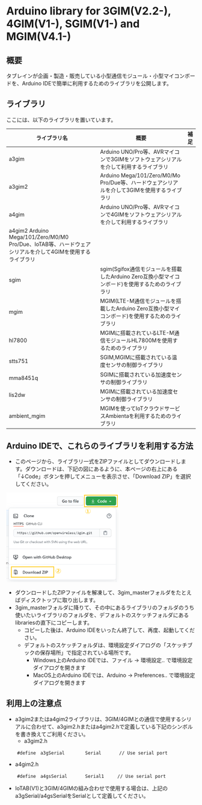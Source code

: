 # Arduino library for 3GIM(V2.2-), 4GIM(V1-), SGIM(V1-) and MGIM(V4.1-)

## 概要
タブレインが企画・製造・販売している小型通信モジュール・小型マイコンボードを、Arduino IDEで簡単に利用するためのライブラリを公開します。

## ライブラリ
ここには、以下のライブラリを置いています。

| ライブラリ名 | 概要 | 補足 |
| --- | --- | --- |
| a3gim | Arduino UNO/Pro等、AVRマイコンで3GIMをソフトウェアシリアルを介して利用するライブラリ | |
| a3gim2 | Arduino Mega/101/Zero/M0/Mo Pro/Due等、ハードウェアシリアルを介して3GIMを使用するライブラリ | |
| a4gim | Arduino UNO/Pro等、AVRマイコンで4GIMをソフトウェアシリアルを介して利用するライブラリ | |
| a4gim2 Arduino Mega/101/Zero/M0/M0 Pro/Due、IoTAB等、ハードウェアシリアルを介して4GIMを使用するライブラリ | |
| sgim | sgim(Sgifox通信モジュールを搭載したArduino Zero互換小型マイコンボード)を使用するためのライブラリ | |
| mgim | MGIM(LTE-M通信モジュールを搭載したArduino Zero互換小型マイコンボード)を使用するためのライブラリ | |
| hl7800 | MGIMに搭載されているLTE-M通信モジュールHL7800Mを使用するためのライブラリ | |
| stts751 | SGIM,MGIMに搭載されている温度センサの制御ライブラリ | |
| mma8451q | SGIMに搭載されている加速度センサの制御ライブラリ | |
| lis2dw | MGIMに搭載されている加速度センサの制御ライブラリ | |
| ambient_mgim | MGIMを使ってIoTクラウドサービスAmbientaを利用するためのライブラリ | |

## Arduino IDEで、これらのライブラリを利用する方法
* このページから、ライブラリ一式をZIPファイルとしてダウンロードします。ダウンロードは、下記の図にあるように、本ページの右上にある「↓Code」ボタンを押してメニューを表示させ、「Download ZIP」を選択してください。
<img src="docs/lib_download.png" width="300">

* ダウンロードしたZIPファイルを解凍して、3gim_masterフォルダをたとえばディスクトップに取り出します。
* 3gim_masterフォルダに降りて、その中にあるライブラリのフォルダのうち使いたいライブラリのフォルダを、デフォルトのスケッチフォルダにあるlibrariesの直下にコピーします。
    * コピーした後は、Arduino IDEをいったん終了して、再度、起動してください。
    * デフォルトのスケッチフォルダは、環境設定ダイアログの「スケッチブックの保存場所」で指定されている場所です。
      * Windows上のArduino IDEでは、ファイル → 環境設定.. で環境設定ダイアログを開きます
      * MacOS上のArduino IDEでは、Arduino → Preferences.. で環境設定ダイアログを開きます

## 利用上の注意点
* a3gim2またはa4gim2ライブラリは、3GIM/4GIMとの通信で使用するシリアルに合わせて、a3gim2.hまたはa4gim2.hで定義している下記のシンボルを書き換えてご利用ください。
  * a3gim2.h
```
    #define　a3gSerial　　　　 Serial　　　　// Use serial port
```

  * a4gim2.h
```
    #define　a4gsSerial　　　　Serial1　　　// Use serial port
```

* IoTAB(V1)と3GIM/4GIMの組み合わせで使用する場合は、上記の a3gSerial/a4gsSerialをSerialとして定義してください。
